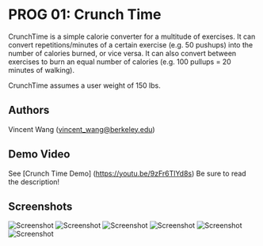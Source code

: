 # PROG 01: Crunch Time

CrunchTime is a simple calorie converter for a multitude of exercises.
It can convert repetitions/minutes of a certain exercise (e.g. 50 pushups) into the number of calories burned, or vice versa.
It can also convert between exercises to burn an equal number of calories (e.g. 100 pullups = 20 minutes of walking).

CrunchTime assumes a user weight of 150 lbs.

## Authors

Vincent Wang ([vincent_wang@berkeley.edu](mailto:vincent_wang@berkeley.edu))

## Demo Video

See [Crunch Time Demo] (https://youtu.be/9zFr6TlYd8s)
Be sure to read the description!

## Screenshots

<img src="screenshots/Home.png" alt="Screenshot"/>
<img src="screenshots/Use1.png" alt="Screenshot"/>
<img src="screenshots/ScrollGrid.png" alt="Screenshot"/>
<img src="screenshots/CalorieInput.png" alt="Screenshot"/>
<img src="screenshots/SwapTop.png" alt="Screenshot"/>
<img src="screenshots/Horizontal.png" alt="Screenshot"/>
